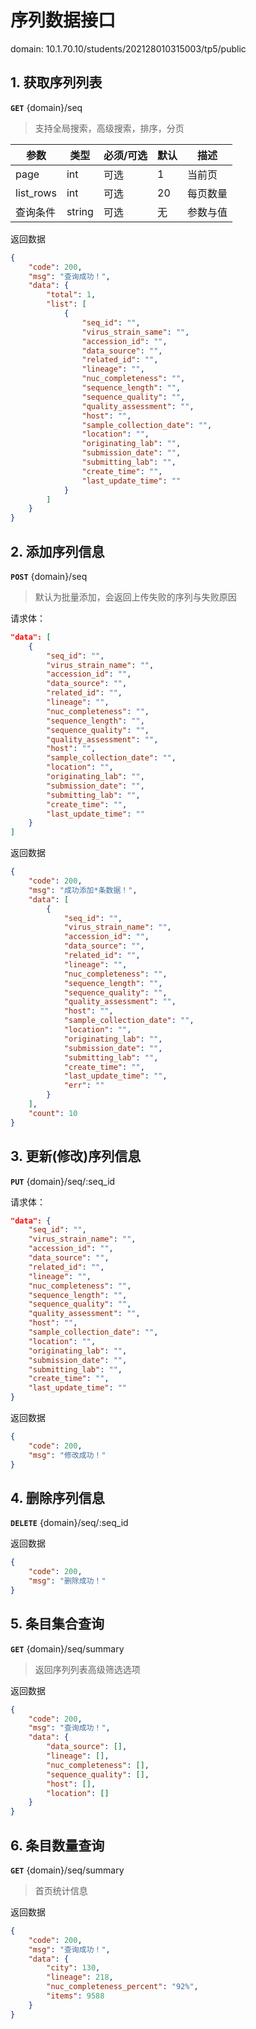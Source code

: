 # 序列数据接口

domain: 10.1.70.10/students/202128010315003/tp5/public

## 1. 获取序列列表
  
**`GET`** {domain}/seq

> 支持全局搜索，高级搜索，排序，分页
  
|参数|类型|必须/可选|默认|描述|
|-|-|-|-|-|
|page|int|可选|1|当前页|
|list_rows|int|可选|20|每页数量|
|查询条件|string|可选|无|参数与值|
  
返回数据
```json
{
    "code": 200,
    "msg": "查询成功！",
    "data": {
        "total": 1,
        "list": [
            {
                "seq_id": "",
                "virus_strain_same": "",
                "accession_id": "",
                "data_source": "",
                "related_id": "",
                "lineage": "",
                "nuc_completeness": "",
                "sequence_length": "",
                "sequence_quality": "",
                "quality_assessment": "",
                "host": "",
                "sample_collection_date": "",
                "location": "",
                "originating_lab": "",
                "submission_date": "",
                "submitting_lab": "",
                "create_time": "",
                "last_update_time": ""
            }
        ]
    }
}
```


## 2. 添加序列信息
  
**`POST`** {domain}/seq

> 默认为批量添加，会返回上传失败的序列与失败原因
  
请求体：
```json
"data": [
    {
        "seq_id": "",
        "virus_strain_name": "",
        "accession_id": "",
        "data_source": "",
        "related_id": "",
        "lineage": "",
        "nuc_completeness": "",
        "sequence_length": "",
        "sequence_quality": "",
        "quality_assessment": "",
        "host": "",
        "sample_collection_date": "",
        "location": "",
        "originating_lab": "",
        "submission_date": "",
        "submitting_lab": "",
        "create_time": "",
        "last_update_time": ""
    }
]
```


返回数据
```json
{
    "code": 200,
    "msg": "成功添加*条数据！",
    "data": [
        {
            "seq_id": "",
            "virus_strain_name": "",
            "accession_id": "",
            "data_source": "",
            "related_id": "",
            "lineage": "",
            "nuc_completeness": "",
            "sequence_length": "",
            "sequence_quality": "",
            "quality_assessment": "",
            "host": "",
            "sample_collection_date": "",
            "location": "",
            "originating_lab": "",
            "submission_date": "",
            "submitting_lab": "",
            "create_time": "",
            "last_update_time": "",
            "err": ""
        }
    ],
    "count": 10
}
```

  
## 3. 更新(修改)序列信息
  
**`PUT`** {domain}/seq/:seq_id
  
请求体：
```json
"data": {
    "seq_id": "",
    "virus_strain_name": "",
    "accession_id": "",
    "data_source": "",
    "related_id": "",
    "lineage": "",
    "nuc_completeness": "",
    "sequence_length": "",
    "sequence_quality": "",
    "quality_assessment": "",
    "host": "",
    "sample_collection_date": "",
    "location": "",
    "originating_lab": "",
    "submission_date": "",
    "submitting_lab": "",
    "create_time": "",
    "last_update_time": ""
}
```
 

返回数据
```json
{
    "code": 200,
    "msg": "修改成功！"
}
```
  

## 4. 删除序列信息
  
**`DELETE`** {domain}/seq/:seq_id

返回数据
```json
{
    "code": 200,
    "msg": "删除成功！"
}
```


## 5. 条目集合查询
  
**`GET`** {domain}/seq/summary

> 返回序列列表高级筛选选项

返回数据
```json
{
    "code": 200,
    "msg": "查询成功！",
    "data": {
        "data_source": [],
        "lineage": [],
        "nuc_completeness": [],
        "sequence_quality": [],
        "host": [],
        "location": []
    }
}
```
  

## 6. 条目数量查询
  
**`GET`** {domain}/seq/summary

> 首页统计信息

返回数据 
```json
{
    "code": 200,
    "msg": "查询成功！",
    "data": {
        "city": 130,
        "lineage": 218,
        "nuc_completeness_percent": "92%",
        "items": 9588
    }
}
```


